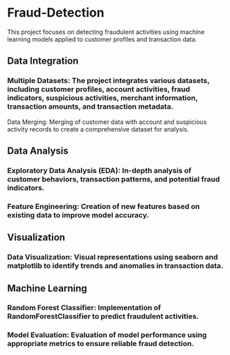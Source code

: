 # Fraud-Detection
This project focuses on detecting fraudulent activities using machine learning models applied to customer profiles and transaction data.
## Data Integration
### Multiple Datasets: The project integrates various datasets, including customer profiles, account activities, fraud indicators, suspicious activities, merchant information, transaction amounts, and transaction metadata.
Data Merging: Merging of customer data with account and suspicious activity records to create a comprehensive dataset for analysis.
## Data Analysis
### Exploratory Data Analysis (EDA): In-depth analysis of customer behaviors, transaction patterns, and potential fraud indicators.
### Feature Engineering: Creation of new features based on existing data to improve model accuracy.
## Visualization
### Data Visualization: Visual representations using seaborn and matplotlib to identify trends and anomalies in transaction data.
## Machine Learning
### Random Forest Classifier: Implementation of RandomForestClassifier to predict fraudulent activities.
### Model Evaluation: Evaluation of model performance using appropriate metrics to ensure reliable fraud detection.
